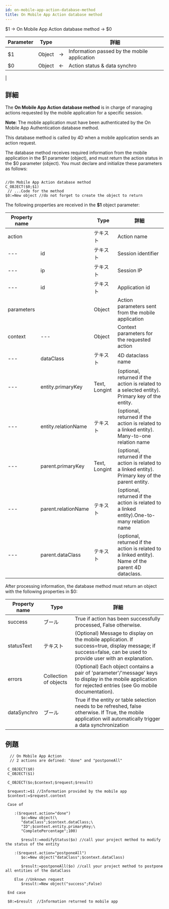 ```yaml
---
id: on-mobile-app-action-database-method
title: On Mobile App Action database method
---
```


<!-- REF #4D.OnMobileAppAction.Syntax --> $1 -> On Mobile App Action database method -> $0<!-- END REF -->

<!-- REF #4D.OnMobileAppAction.Params -->
| Parameter | Type   |    | 詳細                                                      |
| --------- | ------ | -- | ------------------------------------------------------- |
| $1        | Object | -> | Information passed by the mobile application            |
| $0        | Object | <- | Action status & data synchro|<!-- END REF -->


|


## 詳細

The **On Mobile App Action database method** is in charge of managing actions requested by the mobile application for a specific session.

**Note**: The mobile application must have been authenticated by the On Mobile App Authentication database method.

This database method is called by 4D when a mobile application sends an action request.

The database method receives required information from the mobile application in the $1 parameter (object), and must return the action status in the $0 parameter (object). You must declare and initialize these parameters as follows:

 ```4d

 //On Mobile App Action database method
 C_OBJECT($0;$1)
  // ...Code for the method
 $0:=New object //do not forget to create the object to return
 ```

The following properties are received in the **$1** object parameter:


| Property name |                     | Type          | 詳細                                                                                                  |
| ------------- | ------------------- | ------------- | --------------------------------------------------------------------------------------------------- |
| action        |                     | テキスト          | Action name                                                                                         |
| ---           | id                  | テキスト          | Session identifier                                                                                  |
| ---           | ip                  | テキスト          | Session IP                                                                                          |
| ---           | id                  | テキスト          | Application id                                                                                      |
| parameters    |                     | Object        | Action parameters sent from the mobile application                                                  |
| context       | ---                 | Object        | Context parameters for the requested action                                                         |
| ---           | dataClass           | テキスト          | 4D dataclass name                                                                                   |
| ---           | entity.primaryKey   | Text, Longint | (optional, returned if the action is related to a selected entity). Primary key of the entity.      |
| ---           | entity.relationName | テキスト          | (optional, returned if the action is related to a linked entity). Many-to-one relation name         |
| ---           | parent.primaryKey   | Text, Longint | (optional, returned if the action is related to a linked entity). Primary key of the parent entity. |
| ---           | parent.relationName | テキスト          | (optional, returned if the action is related to a linked entity).One-to-many relation name          |
| ---           | parent.dataClass    | テキスト          | (optional, returned if the action is related to a linked entity). Name of the parent 4D dataclass.  |


After processing information, the database method must return an object with the following properties in $0:

| Property name | Type                  | 詳細                                                                                                                                                              |
| ------------- | --------------------- | --------------------------------------------------------------------------------------------------------------------------------------------------------------- |
| success       | ブール                   | True if action has been successfully processed, False otherwise.                                                                                                |
| statusText    | テキスト                  | (Optional) Message to display on the mobile application. If success=true, display message; if success=false, can be used to provide user with an explanation.   |
| errors        | Collection of objects | (Optional) Each object contains a pair of 'parameter'/'message' keys to display in the mobile application for rejected entries (see Go mobile documentation).   |
| dataSynchro   | ブール                   | True if the entity or table selection needs to be refreshed, false otherwise. If True, the mobile application will automatically trigger a data synchronization |

## 例題

```4d
  // On Mobile App Action
  // 2 actions are defined: "done" and "postponeAll"

 C_OBJECT($0)
 C_OBJECT($1)

 C_OBJECT($o;$context;$request;$result)

 $request:=$1 //Information provided by the mobile app
 $context:=$request.context

 Case of

    :($request.action="done")
       $o:=New object(\
       "dataClass";$context.dataClass;\
       "ID";$context.entity.primaryKey;\
       "CompletePercentage";100)

       $result:=modifyStatus($o) //call your project method to modify the status of the entity

    :($request.action="postponeAll")
       $o:=New object("dataClass";$context.dataClass)

       $result:=postponeAll($o) //call your project method to postpone all entities of the dataClass

    Else //Unknown request
       $result:=New object("success";False)

 End case

 $0:=$result  //Information returned to mobile app

 ```